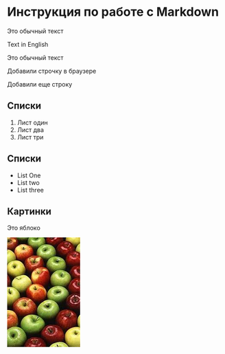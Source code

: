 # Инструкция по работе с Markdown


Это обычный текст   

Text in English

Это обычный текст  

Добавили строчку в браузере

Добавили еще строку

## Списки
1. Лист один 
2. Лист два
3. Лист три

## Списки
* List One
* List two
* List three

## Картинки
Это яблоко

![яблоко](Apple.jpg)
